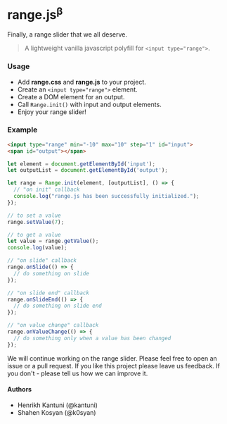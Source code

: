 # range.js<sup>β</sup>
Finally, a range slider that we all deserve.

> A lightweight vanilla javascript polyfill for `<input type="range">`.

### Usage

- Add **range.css** and **range.js** to your project.
- Create an `<input type="range">` element.
- Create a DOM element for an output.
- Call `Range.init()` with input and output elements.
- Enjoy your range slider!

### Example
```html
<input type="range" min="-10" max="10" step="1" id="input">
<span id="output"></span>
```

```javascript
let element = document.getElementById('input');
let outputList = document.getElementById('output');

let range = Range.init(element, [outputList], () => {
  // "on init" callback
  console.log("range.js has been successfully initialized.");
});

// to set a value
range.setValue(7);

// to get a value
let value = range.getValue();
console.log(value);

// "on slide" callback
range.onSlide(() => {
  // do something on slide
});

// "on slide end" callback
range.onSlideEnd(() => {
  // do something on slide end
});

// "on value change" callback
range.onValueChange(() => {
  // do something only when a value has been changed
});
```

We will continue working on the range slider. 
Please feel free to open an issue or a pull request. 
If you like this project please leave us feedback. 
If you don't - please tell us how we can improve it.

#### Authors
- Henrikh Kantuni (@kantuni)
- Shahen Kosyan (@k0syan)